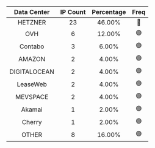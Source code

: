 | Data Center | IP Count | Percentage | Freq |
|:------------:|:--------:|:-----------:|:-----:|
| HETZNER | 23 | 46.00% | 🔴 |
| OVH | 6 | 12.00% | 🟢 |
| Contabo | 3 | 6.00% | 🟢 |
| AMAZON | 2 | 4.00% | 🟢 |
| DIGITALOCEAN | 2 | 4.00% | 🟢 |
| LeaseWeb | 2 | 4.00% | 🟢 |
| MEVSPACE | 2 | 4.00% | 🟢 |
| Akamai | 1 | 2.00% | 🟢 |
| Cherry | 1 | 2.00% | 🟢 |
| OTHER | 8 | 16.00% | 🟢 |